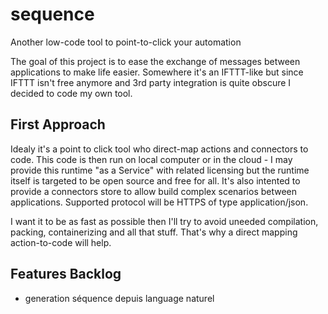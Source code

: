 # sequence
Another low-code tool to point-to-click your automation

The goal of this project is to ease the exchange of messages between applications to make life easier.
Somewhere it's an IFTTT-like but since IFTTT isn't free anymore and 3rd party integration is quite obscure I decided to code my own tool.

## First Approach
Idealy it's a point to click tool who direct-map actions and connectors to code.
This code is then run on local computer or in the cloud - I may provide this runtime "as a Service" with related licensing but the runtime itself is targeted to be open source and free for all.
It's also intented to provide a connectors store to allow build complex scenarios between applications. Supported protocol will be HTTPS of type application/json.

I want it to be as fast as possible then I'll try to avoid uneeded compilation, packing, containerizing and all that stuff. That's why a direct mapping action-to-code will help.


## Features Backlog
- generation séquence depuis language naturel